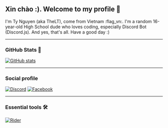 ## Xin chào :). Welcome to my profile 👋
I'm Ty Nguyen (aka TheLT), come from Vietnam :flag_vn:. I'm a random 16-year-old High School dude who loves coding, especially Discord Bot (Discord.js). And yes, that's all. Have a good day :)
***
### GitHub Stats 🌠
[![GitHub stats](https://github-readme-stats.vercel.app/api?username=ItzTheLT&theme=tokyonight&hide_border=true)](https://thelt.ml/?ref=github)
***
### Social profile 
[![Discord](https://img.shields.io/badge/Discord-7289DA?style=flat-square&logo=discord&logoColor=white "Discord")](https://discord.com/users/388345263191752704)
[![Facebook](https://img.shields.io/badge/Facebook-1877F2?style=flat-square&logo=facebook&logoColor=white "Facebook")](https://facebook.com/yes.i.am.nguyen.ty)
***
### Essential tools 🛠
[![Rider](https://img.shields.io/badge/Visual%20Studio%20Code-blue?style=flat-square&logo=VisualStudio&logoColor=white "Rider")](#)
